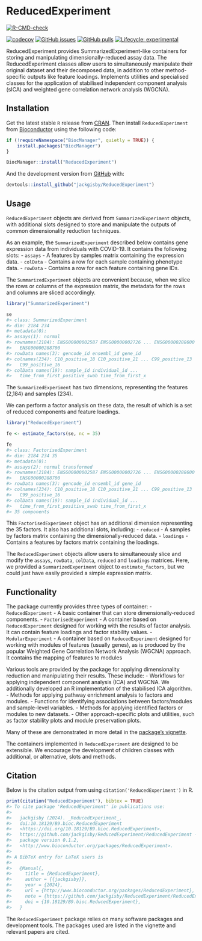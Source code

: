 
<!-- README.md is generated from README.Rmd. Please edit that file -->

# ReducedExperiment

<!-- <img src="inst/ReducedExperiment_hex.png" align="right" height="174" width="150" /> -->
<!-- badges: start -->

[![R-CMD-check](https://github.com/jackgisby/ReducedExperiment/actions/workflows/R-CMD-check.yaml/badge.svg)](https://github.com/jackgisby/ReducedExperiment/actions/workflows/R-CMD-check.yaml)
<!-- [![check-bioc](https://github.com/jackgisby/ReducedExperiment/actions/workflows/check-bioc.yml/badge.svg)](https://github.com/jackgisby/ReducedExperiment/actions/workflows/check-bioc.yml) -->
[![codecov](https://codecov.io/gh/jackgisby/ReducedExperiment/graph/badge.svg?token=FHNH7AA6S3)](https://codecov.io/gh/jackgisby/ReducedExperiment)
[![GitHub
issues](https://img.shields.io/github/issues/jackgisby/ReducedExperiment)](https://github.com/jackgisby/ReducedExperiment/issues)
[![GitHub
pulls](https://img.shields.io/github/issues-pr/jackgisby/ReducedExperiment)](https://github.com/jackgisby/ReducedExperiment/pulls)
[![Lifecycle:
experimental](https://img.shields.io/badge/lifecycle-experimental-orange.svg)](https://lifecycle.r-lib.org/articles/stages.html#experimental)
<!-- [![Bioc release status](http://www.bioconductor.org/shields/build/release/bioc/ReducedExperiment.svg)](https://bioconductor.org/checkResults/release/bioc-LATEST/ReducedExperiment) -->
<!-- [![Bioc devel status](http://www.bioconductor.org/shields/build/devel/bioc/ReducedExperiment.svg)](https://bioconductor.org/checkResults/devel/bioc-LATEST/ReducedExperiment) -->
<!-- [![Bioc downloads rank](https://bioconductor.org/shields/downloads/release/ReducedExperiment.svg)](http://bioconductor.org/packages/stats/bioc/ReducedExperiment/) -->
<!-- [![Bioc support](https://bioconductor.org/shields/posts/ReducedExperiment.svg)](https://support.bioconductor.org/tag/ReducedExperiment) -->
<!-- [![Bioc history](https://bioconductor.org/shields/years-in-bioc/ReducedExperiment.svg)](https://bioconductor.org/packages/release/bioc/html/ReducedExperiment.html#since) -->
<!-- [![Bioc last commit](https://bioconductor.org/shields/lastcommit/devel/bioc/ReducedExperiment.svg)](http://bioconductor.org/checkResults/devel/bioc-LATEST/ReducedExperiment/) -->
<!-- [![Bioc dependencies](https://bioconductor.org/shields/dependencies/release/ReducedExperiment.svg)](https://bioconductor.org/packages/release/bioc/html/ReducedExperiment.html#since) -->

<!-- badges: end -->

ReducedExperiment provides SummarizedExperiment-like containers for
storing and manipulating dimensionally-reduced assay data. The
ReducedExperiment classes allow users to simultaneously manipulate their
original dataset and their decomposed data, in addition to other
method-specific outputs like feature loadings. Implements utilities and
specialised classes for the application of stabilised independent
component analysis (sICA) and weighted gene correlation network analysis
(WGCNA).

## Installation

Get the latest stable `R` release from
[CRAN](http://cran.r-project.org/). Then install `ReducedExperiment`
from [Bioconductor](http://bioconductor.org/) using the following code:

``` r
if (!requireNamespace("BiocManager", quietly = TRUE)) {
    install.packages("BiocManager")
}

BiocManager::install("ReducedExperiment")
```

And the development version from
[GitHub](https://github.com/jackgisby/ReducedExperiment) with:

``` r
devtools::install_github("jackgisby/ReducedExperiment")
```

## Usage

`ReducedExperiment` objects are derived from `SummarizedExperiment`
objects, with additional slots designed to store and manipulate the
outputs of common dimensionality reduction techniques.

As an example, the `SummarizedExperiment` described below contains gene
expression data from individuals with COVID-19. It contains the
following slots: - `assays` - A features by samples matrix containing
the expression data. - `colData` - Contains a row for each sample
containing phenotype data. - `rowData` - Contains a row for each feature
containing gene IDs.

The `SummarizedExperiment` objects are convenient because, when we slice
the rows or columns of the expression matrix, the metadata for the rows
and columns are sliced accordingly.

``` r
library("SummarizedExperiment")

se
#> class: SummarizedExperiment 
#> dim: 2184 234 
#> metadata(0):
#> assays(1): normal
#> rownames(2184): ENSG00000002587 ENSG00000002726 ... ENSG00000288600
#>   ENSG00000288700
#> rowData names(3): gencode_id ensembl_id gene_id
#> colnames(234): C10_positive_18 C10_positive_21 ... C99_positive_13
#>   C99_positive_16
#> colData names(19): sample_id individual_id ...
#>   time_from_first_positive_swab time_from_first_x
```

The `SummarizedExperiment` has two dimensions, representing the features
(2,184) and samples (234).

We can perform a factor analysis on these data, the result of which is a
set of reduced components and feature loadings.

``` r
library("ReducedExperiment")

fe <- estimate_factors(se, nc = 35)

fe
#> class: FactorisedExperiment 
#> dim: 2184 234 35 
#> metadata(0):
#> assays(2): normal transformed
#> rownames(2184): ENSG00000002587 ENSG00000002726 ... ENSG00000288600
#>   ENSG00000288700
#> rowData names(3): gencode_id ensembl_id gene_id
#> colnames(234): C10_positive_18 C10_positive_21 ... C99_positive_13
#>   C99_positive_16
#> colData names(19): sample_id individual_id ...
#>   time_from_first_positive_swab time_from_first_x
#> 35 components
```

This `FactorisedExperiment` object has an additional dimension
representing the 35 factors. It also has additional slots, including: -
`reduced` - A samples by factors matrix containing the
dimensionally-reduced data. - `loadings` - Contains a features by
factors matrix containing the loadings.

The `ReducedExperiment` objects allow users to simultaneously slice and
modify the `assays`, `rowData`, `colData`, `reduced` and `loadings`
matrices. Here, we provided a `SummarizedExperiment` object to
`estimate_factors`, but we could just have easily provided a simple
expression matrix.

## Functionality

The package currently provides three types of container: -
`ReducedExperiment` - A basic container that can store
dimensionally-reduced components. - `FactorisedExperiment` - A container
based on `ReducedExperiment` designed for working with the results of
factor analysis. It can contain feature loadings and factor stability
values. - `ModularExperiment` - A container based on `ReducedExperiment`
designed for working with modules of features (usually genes), as is
produced by the popular Weighted Gene Correlation Network Analysis
(WGCNA) approach. It contains the mapping of features to modules

Various tools are provided by the package for applying dimensionality
reduction and manipulating their results. These include: - Workflows for
applying independent component analysis (ICA) and WGCNA. We additionally
developed an R implementation of the stabilised ICA algorithm. - Methods
for applying pathway enrichment analysis to factors and modules. -
Functions for identifying associations between factors/modules and
sample-level variables. - Methods for applying identified factors or
modules to new datasets. - Other approach-specific plots and utilities,
such as factor stability plots and module preservation plots.

Many of these are demonstrated in more detail in the [package’s
vignette](https://jackgisby.github.io/ReducedExperiment/articles/ReducedExperiment.html).

The containers implemented in `ReducedExperiment` are designed to be
extensible. We encourage the development of children classes with
additional, or alternative, slots and methods.

## Citation

Below is the citation output from using `citation('ReducedExperiment')`
in R.

``` r
print(citation("ReducedExperiment"), bibtex = TRUE)
#> To cite package 'ReducedExperiment' in publications use:
#> 
#>   jackgisby (2024). _ReducedExperiment_.
#>   doi:10.18129/B9.bioc.ReducedExperiment
#>   <https://doi.org/10.18129/B9.bioc.ReducedExperiment>,
#>   https://github.com/jackgisby/ReducedExperiment/ReducedExperiment - R
#>   package version 0.1.2,
#>   <http://www.bioconductor.org/packages/ReducedExperiment>.
#> 
#> A BibTeX entry for LaTeX users is
#> 
#>   @Manual{,
#>     title = {ReducedExperiment},
#>     author = {{jackgisby}},
#>     year = {2024},
#>     url = {http://www.bioconductor.org/packages/ReducedExperiment},
#>     note = {https://github.com/jackgisby/ReducedExperiment/ReducedExperiment - R package version 0.1.2},
#>     doi = {10.18129/B9.bioc.ReducedExperiment},
#>   }
```

The `ReducedExperiment` package relies on many software packages and
development tools. The packages used are listed in the vignette and
relevant papers are cited.
